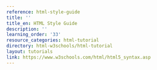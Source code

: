 ```yaml
---
reference: html-style-guide
title: ''
title_en: HTML Style Guide
description: ''
learning_order: '33'
resource_categories: html-tutorial
directory: html-w3schools/html-tutorial
layout: tutorials
link: https://www.w3schools.com/html/html5_syntax.asp
---
```

